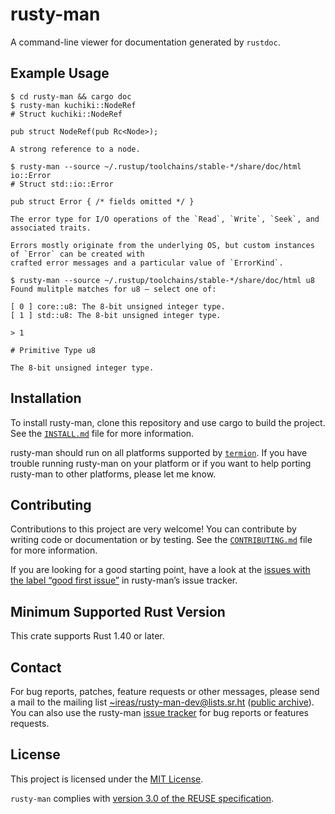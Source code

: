 <!---
SPDX-FileCopyrightText: 2020 Robin Krahl <robin.krahl@ireas.org>
SPDX-License-Identifier: MIT
-->

# rusty-man

A command-line viewer for documentation generated by `rustdoc`.

## Example Usage

```
$ cd rusty-man && cargo doc
$ rusty-man kuchiki::NodeRef
# Struct kuchiki::NodeRef

pub struct NodeRef(pub Rc<Node>);

A strong reference to a node.

$ rusty-man --source ~/.rustup/toolchains/stable-*/share/doc/html io::Error
# Struct std::io::Error

pub struct Error { /* fields omitted */ }

The error type for I/O operations of the `Read`, `Write`, `Seek`, and associated traits.

Errors mostly originate from the underlying OS, but custom instances of `Error` can be created with
crafted error messages and a particular value of `ErrorKind`.

$ rusty-man --source ~/.rustup/toolchains/stable-*/share/doc/html u8
Found mulitple matches for u8 – select one of:

[ 0 ] core::u8: The 8-bit unsigned integer type.
[ 1 ] std::u8: The 8-bit unsigned integer type.

> 1

# Primitive Type u8

The 8-bit unsigned integer type.
```

## Installation

To install rusty-man, clone this repository and use cargo to build the project.
See the [`INSTALL.md`](./INSTALL.md) file for more information.

rusty-man should run on all platforms supported by [`termion`][].  If you have
trouble running rusty-man on your platform or if you want to help porting
rusty-man to other platforms, please let me know.

## Contributing

Contributions to this project are very welcome!  You can contribute by writing
code or documentation or by testing.  See the
[`CONTRIBUTING.md`](./CONTRIBUTING.md) file for more information.

If you are looking for a good starting point, have a look at the [issues with
the label “good first issue”][issues] in rusty-man’s issue tracker.

## Minimum Supported Rust Version

This crate supports Rust 1.40 or later.

## Contact

For bug reports, patches, feature requests or other messages, please send a
mail to the mailing list [~ireas/rusty-man-dev@lists.sr.ht][] ([public
archive][]).  You can also use the rusty-man [issue tracker][] for bug reports
or features requests.

## License

This project is licensed under the [MIT License][].

`rusty-man` complies with [version 3.0 of the REUSE specification][reuse].

[`termion`]: https://lib.rs/termion
[issues]: https://todo.sr.ht/~ireas/rusty-man?search=label:%22good%20first%20issue%22%20status%3Aopen
[~ireas/rusty-man-dev@lists.sr.ht]: mailto:~ireas/rusty-man-dev@lists.sr.ht
[public archive]: https://lists.sr.ht/~ireas/rusty-man-dev
[issue tracker]: https://todo.sr.ht/~ireas/rusty-man
[MIT license]: https://opensource.org/licenses/MIT
[reuse]: https://reuse.software/practices/3.0/
